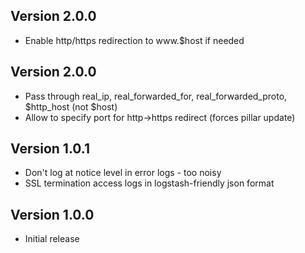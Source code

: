 ## Version 2.0.0

* Enable http/https redirection to www.$host if needed

## Version 2.0.0

* Pass through real_ip, real_forwarded_for, real_forwarded_proto, $http_host (not $host)
* Allow to specify port for http->https redirect (forces pillar update)

## Version 1.0.1

* Don't log at notice level in error logs - too noisy
* SSL termination access logs in logstash-friendly json format

## Version 1.0.0

* Initial release
